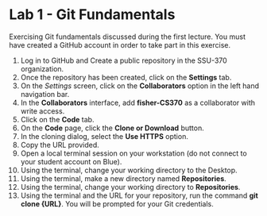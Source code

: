 # Lab 1 - Git Fundamentals
Exercising Git fundamentals discussed during the first lecture. You must have created a GitHub account in order to take part in this exercise.

1. Log in to GitHub and Create a public repository in the SSU-370 organization.
2. Once the repository has been created, click on the **Settings** tab.
3. On the *Settings* screen, click on the **Collaborators** option in the left hand navigation bar.
4. In the **Collaborators** interface, add **fisher-CS370** as a collaborator with write access.
5. Click on the **Code** tab.
6. On the **Code** page, click the **Clone or Download** button.
7. In the cloning dialog, select the **Use HTTPS** option.
8. Copy the URL provided.
9. Open a local terminal session on your workstation (do not connect to your student account on Blue).
10. Using the terminal, change your working directory to the Desktop.
11. Using the terminal, make a new directory named **Repositories**.
12. Using the terminal, change your working directory to **Repositories**.
13. Using the terminal and the URL for your repository, run the command **git clone {URL}**. You will be prompted for your Git credentials.
